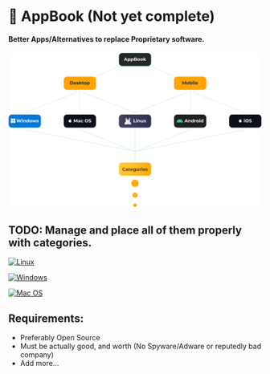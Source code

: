 # 📘 AppBook (Not yet complete)

#### **Better Apps/Alternatives to replace Proprietary software.**

![Map](map.png)

## TODO: Manage and place all of them properly with categories.

[![Linux](https://img.shields.io/badge/Linux-Apps-%23FFF?labelColor=E95420&style=for-the-badge&logo=Ubuntu&logoColor=white&color=FFF)](https://github.com/thegamerhat/appbook/tree/devs/Desktop/Linux)

[![Windows](https://img.shields.io/badge/Windows-Apps-%23FFF?labelColor=0078D6&style=for-the-badge&logo=Windows&logoColor=FFFFFF&color=FFF)](https://github.com/thegamerhat/appbook/tree/devs/Desktop/Windows)

[![Mac OS](https://img.shields.io/badge/Mac_OS-Apps-%23FFF?labelColor=000000&style=for-the-badge&logo=Apple&logoColor=white&color=FFF)](https://github.com/thegamerhat/appbook/tree/devs/Desktop/Mac)

## Requirements:

- Preferably Open Source 
- Must be actually good, and worth (No Spyware/Adware or reputedly bad company)
- Add more...
